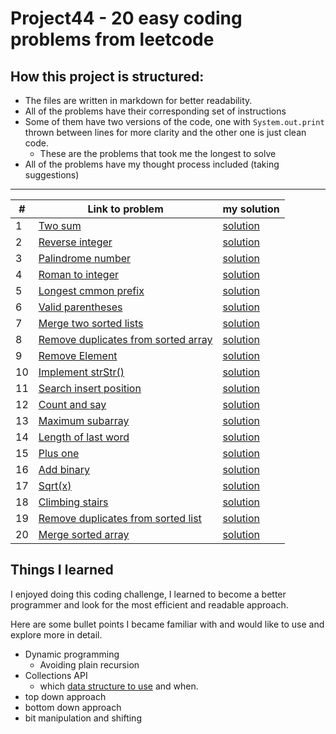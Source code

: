 # Project44 - 20 easy coding problems from leetcode

## How this project is structured:

* The files are written in markdown for better readability.
* All of the problems have their corresponding set of instructions
* Some of them have two versions of the code, one with `System.out.print` thrown between lines for more clarity and the other one is just clean code.
    - These are the problems that took me the longest to solve
* All of the problems have my thought process included (taking suggestions)

***

|# |  Link to problem | my solution |
|------|---| --- |
| 1 | [Two sum](https://leetcode.com/problems/two-sum) | [solution](https://github.com/sudo-eddy/project44-leetcode/blob/master/src/TwoSum.md) |
| 2 | [Reverse integer](https://leetcode.com/problems/reverse-integer) | [solution](https://github.com/sudo-eddy/project44-leetcode/blob/master/src/ReverseInteger.md)|
| 3 | [Palindrome number](https://leetcode.com/problems/palindrome-number) | [solution](https://github.com/sudo-eddy/project44-leetcode/blob/master/src/PalindromeNumber.md)|
| 4 | [Roman to integer](https://leetcode.com/problems/roman-to-integer) | [solution](https://github.com/sudo-eddy/project44-leetcode/blob/master/src/RomanToInteger.md)|
| 5 | [Longest cmmon prefix](https://leetcode.com/problems/longest-common-prefix) | [solution](https://github.com/sudo-eddy/project44-leetcode/blob/master/src/LongestCommonPrefix.md)|
| 6 | [Valid parentheses](https://leetcode.com/problems/valid-parentheses) | [solution](https://github.com/sudo-eddy/project44-leetcode/blob/master/src/ValidParentheses.md)|
| 7 | [Merge two sorted lists](https://leetcode.com/problems/merge-two-sorted-lists) | [solution](https://github.com/sudo-eddy/project44-leetcode/blob/master/src/MergeTwoSortedLists.md)|
| 8 | [Remove duplicates from sorted array](https://leetcode.com/problems/remove-duplicates-from-sorted-array) | [solution](https://github.com/sudo-eddy/project44-leetcode/blob/master/src/RemoveDuplicatesSortedArray.md)|
| 9 | [Remove Element](https://leetcode.com/problems/remove-element) | [solution](https://github.com/sudo-eddy/project44-leetcode/blob/master/src/RemoveElement.md)|
| 10 | [Implement strStr()](https://leetcode.com/problems/implement-strstr) | [solution](https://github.com/sudo-eddy/project44-leetcode/blob/master/src/ImplementStr.md)|
| 11 | [Search insert position](https://leetcode.com/problems/search-insert-position) | [solution](https://github.com/sudo-eddy/project44-leetcode/blob/master/src/SearchInsertPosition.md)|
| 12 | [Count and say](https://leetcode.com/problems/count-and-say) | [solution](https://github.com/sudo-eddy/project44-leetcode/blob/master/src/CountAndSay.md)|
| 13 | [Maximum subarray](https://leetcode.com/problems/maximum-subarray) | [solution](https://github.com/sudo-eddy/project44-leetcode/blob/master/src/MaximumSubarray.md)|
| 14 | [Length of last word](https://leetcode.com/problems/length-of-last-word) | [solution](https://github.com/sudo-eddy/project44-leetcode/blob/master/src/LenghtOfLastWord.md)|
| 15 | [Plus one](https://leetcode.com/problems/plus-one) | [solution](https://github.com/sudo-eddy/project44-leetcode/blob/master/src/PlusOne.md)|
| 16 | [Add binary](https://leetcode.com/problems/add-binary) | [solution](https://github.com/sudo-eddy/project44-leetcode/blob/master/src/AddBinary.md)|
| 17 | [Sqrt(x)](https://leetcode.com/problems/sqrtx) | [solution](https://github.com/sudo-eddy/project44-leetcode/blob/master/src/Sqrt.md)|
| 18 | [Climbing stairs](https://leetcode.com/problems/climbing-stairs) | [solution](https://github.com/sudo-eddy/project44-leetcode/blob/master/src/ClimbingStairs.md)|
| 19 | [Remove duplicates from sorted list](https://leetcode.com/problems/remove-duplicates-from-sorted-list) | [solution](https://github.com/sudo-eddy/project44-leetcode/blob/master/src/RemoveDuplicateSortedList.md)|
| 20 | [Merge sorted array](https://leetcode.com/problems/merge-sorted-array) | [solution](https://github.com/sudo-eddy/project44-leetcode/blob/master/src/MergeSortedArray.md)|

## Things I learned

I enjoyed doing this coding challenge, I learned to become a better programmer and look for the most efficient and readable approach.

Here are some bullet points I became familiar with and would like to use and explore more in detail. 

* Dynamic programming
    * Avoiding plain recursion
* Collections API
    * which [data structure to use](http://java-latte.blogspot.com/2013/06/dont-know-which-mapcollection-to-use.html) and when.
* top down approach
* bottom down approach
* bit manipulation and shifting


